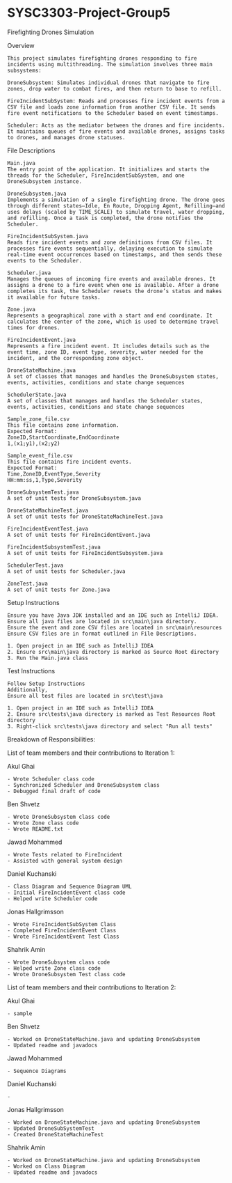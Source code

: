 # SYSC3303-Project-Group5

Firefighting Drones Simulation

Overview

    This project simulates firefighting drones responding to fire incidents using multithreading. The simulation involves three main subsystems:

    DroneSubsystem: Simulates individual drones that navigate to fire zones, drop water to combat fires, and then return to base to refill.

    FireIncidentSubSystem: Reads and processes fire incident events from a CSV file and loads zone information from another CSV file. It sends fire event notifications to the Scheduler based on event timestamps.

    Scheduler: Acts as the mediator between the drones and fire incidents. It maintains queues of fire events and available drones, assigns tasks to drones, and manages drone statuses.


File Descriptions

    Main.java
    The entry point of the application. It initializes and starts the threads for the Scheduler, FireIncidentSubSystem, and one DroneSubsystem instance.

    DroneSubsystem.java
    Implements a simulation of a single firefighting drone. The drone goes through different states—Idle, En Route, Dropping Agent, Refilling—and uses delays (scaled by TIME_SCALE) to simulate travel, water dropping, and refilling. Once a task is completed, the drone notifies the Scheduler.

    FireIncidentSubSystem.java
    Reads fire incident events and zone definitions from CSV files. It processes fire events sequentially, delaying execution to simulate real-time event occurrences based on timestamps, and then sends these events to the Scheduler.

    Scheduler.java
    Manages the queues of incoming fire events and available drones. It assigns a drone to a fire event when one is available. After a drone completes its task, the Scheduler resets the drone’s status and makes it available for future tasks.

    Zone.java
    Represents a geographical zone with a start and end coordinate. It calculates the center of the zone, which is used to determine travel times for drones.

    FireIncidentEvent.java
    Represents a fire incident event. It includes details such as the event time, zone ID, event type, severity, water needed for the incident, and the corresponding zone object.

    DroneStateMachine.java
    A set of classes that manages and handles the DroneSubsystem states, events, activities, conditions and state change sequences

    SchedulerState.java
    A set of classes that manages and handles the Scheduler states, events, activities, conditions and state change sequences

    Sample_zone_file.csv
    This file contains zone information.
    Expected Format:
    ZoneID,StartCoordinate,EndCoordinate
    1,(x1;y1),(x2;y2)

    Sample_event_file.csv
    This file contains fire incident events.
    Expected Format:
    Time,ZoneID,EventType,Severity
    HH:mm:ss,1,Type,Severity

    DroneSubsystemTest.java
    A set of unit tests for DroneSubsystem.java

    DroneStateMachineTest.java
    A set of unit tests for DroneStateMachineTest.java

    FireIncidentEventTest.java
    A set of unit tests for FireIncidentEvent.java

    FireIncidentSubsystemTest.java
    A set of unit tests for FireIncidentSubsystem.java

    SchedulerTest.java
    A set of unit tests for Scheduler.java

    ZoneTest.java
    A set of unit tests for Zone.java


Setup Instructions

    Ensure you have Java JDK installed and an IDE such as IntelliJ IDEA.
    Ensure all java files are located in src\main\java directory.
    Ensure the event and zone CSV files are located in src\main\resources
    Ensure CSV files are in format outlined in File Descriptions.

    1. Open project in an IDE such as IntelliJ IDEA
    2. Ensure src\main\java directory is marked as Source Root directory
    3. Run the Main.java class


Test Instructions

    Follow Setup Instructions
    Additionally,
    Ensure all test files are located in src\test\java

    1. Open project in an IDE such as IntelliJ IDEA
    2. Ensure src\tests\java directory is marked as Test Resources Root directory
    3. Right-click src\tests\java directory and select "Run all tests"


Breakdown of Responsibilities:

List of team members and their contributions to Iteration 1:

Akul Ghai

    - Wrote Scheduler class code
    - Synchronized Scheduler and DroneSubsystem class
    - Debugged final draft of code
Ben Shvetz

    - Wrote DroneSubsystem class code
    - Wrote Zone class code
    - Wrote README.txt
Jawad Mohammed

    - Wrote Tests related to FireIncident
    - Assisted with general system design
Daniel Kuchanski

    - Class Diagram and Sequence Diagram UML
    - Initial FireIncidentEvent class code
    - Helped write Scheduler code
Jonas Hallgrimsson

    - Wrote FireIncidentSubSystem Class
    - Completed FireIncidentEvent Class
    - Wrote FireIncidentEvent Test Class
Shahrik Amin

    - Wrote DroneSubsystem class code
    - Helped write Zone class code
    - Wrote DroneSubsystem Test class code

List of team members and their contributions to Iteration 2:

Akul Ghai

    - sample

Ben Shvetz

    - Worked on DroneStateMachine.java and updating DroneSubsystem
    - Updated readme and javadocs

Jawad Mohammed

    - Sequence Diagrams

Daniel Kuchanski

    -
Jonas Hallgrimsson

    - Worked on DroneStateMachine.java and updating DroneSubsystem
    - Updated DroneSubSystemTest
    - Created DroneStateMachineTest

Shahrik Amin

    - Worked on DroneStateMachine.java and updating DroneSubsystem
    - Worked on Class Diagram
    - Updated readme and javadocs
